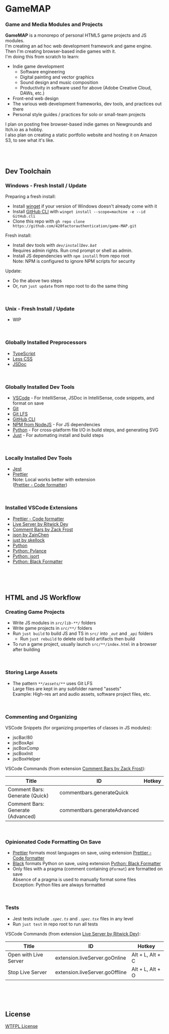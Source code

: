 <!-- @format -->

# GameMAP

### Game and Media Modules and Projects

**GameMAP** is a monorepo of personal HTML5 game projects and JS modules.  
I'm creating an ad hoc web development framework and game engine.  
Then I'm creating browser-based indie games with it.  
I'm doing this from scratch to learn:

-   Indie game development
    -   Software engineering
    -   Digital painting and vector graphics
    -   Sound design and music composition
    -   Productivity in software used for above (Adobe Creative Cloud, DAWs, etc.)
-   Front-end web design
-   The various web development frameworks, dev tools, and practices out there
-   Personal style guides / practices for solo or small-team projects

I plan on posting free browser-based indie games on Newgrounds and Itch.io as a hobby.  
I also plan on creating a static portfolio website and hosting it on Amazon S3, to see what it's like.

<br>
<br>

<!--~~~~~~~~~~~~~~~~~~~~~~~~~~~~~~~~~~~~~~-->

## Dev Toolchain

### Windows - Fresh Install / Update

Preparing a fresh install:

-   Install [winget](https://learn.microsoft.com/en-us/windows/package-manager/winget/#install-winget)
    if your version of Windows doesn't already come with it
-   Install [GitHub CLI](https://cli.github.com/) with
    `winget install --scope=machine -e --id GitHub.cli`
-   Clone this repo with
    `gh repo clone https://github.com/420factorauthentication/game-MAP.git`

Fresh install:

-   Install dev tools with _`dev/installDev.bat`_<br>
    Requires admin rights. Run cmd prompt or shell as admin.
-   Install JS dependencies with `npm install` from repo root<br>
    Note: NPM is configured to ignore NPM scripts for security<br>

Update:

-   Do the above two steps
-   Or, run `just update` from repo root to do the same thing

<br>

<!--------------------------->

### Unix - Fresh Install / Update

-   WIP

<br>

<!--------------------------->

### Globally Installed Preprocessors

-   [TypeScript](https://www.typescriptlang.org/)
-   [Less CSS](https://lesscss.org/)
-   [JSDoc](https://jsdoc.app/about-getting-started.html)

<br>

<!--------------------------->

### Globally Installed Dev Tools

-   [VSCode](https://code.visualstudio.com/) -
    For IntelliSense, JSDoc in IntelliSense, code snippets, and format on save
-   [Git](https://git-scm.com/)
-   [Git LFS](https://git-lfs.com/)
-   [GitHub CLI](https://cli.github.com/)
-   [NPM from NodeJS](https://docs.npmjs.com/downloading-and-installing-node-js-and-npm) -
    For JS dependencies
-   [Python](https://www.python.org/) -
    For cross-platform file I/O in build steps, and generating SVG
-   [Just](https://just.systems/) -
    For automating install and build steps

<br>

<!--------------------------->

### Locally Installed Dev Tools

-   [Jest](https://jestjs.io/)
-   [Prettier](https://prettier.io/)<br>
    Note: Local works better with extension<br>
    ([Prettier - Code formatter](vscode:extension/esbenp.prettier-vscode))

<br>

<!--------------------------->

### Installed VSCode Extensions

-   [Prettier - Code formatter](vscode:extension/esbenp.prettier-vscode)
-   [Live Server by Ritwick Dey](vscode:extension/ritwickdey.LiveServer)
-   [Comment Bars by Zack Frost](vscode:extension/zfzackfrost.commentbars)
-   [json by ZainChen](vscode:extension/ZainChen.json)
-   [just by skellock](vscode:extension/skellock.just)
-   [Python](vscode:extension/ms-python.python)
-   [Python: Pylance](vscode:extension/ms-python.vscode-pylance)
-   [Python: isort](vscode:extension/ms-python.isort)
-   [Python: Black Formatter](vscode:extension/ms-python.black-formatter)

<br>
<br>
<br>

<!--~~~~~~~~~~~~~~~~~~~~~~~~~~~~~~~~~~~~~~-->

## HTML and JS Workflow

### Creating Game Projects

-   Write JS modules in _`src/lib-**/`_ folders
-   Write game projects in _`src/**/`_ folders
-   Run `just build` to build JS and TS in `src/` into _`_out`_ and _`_api`_ folders
    -   Run `just rebuild` to delete old build artifacts then build
-   To run a game project, usually launch `src/**/index.html` in a browser after building

<br>

<!--------------------------->

### Storing Large Assets

-   The pattern _`**/assets/**`_ uses Git LFS<br>
    Large files are kept in any subfolder named "assets"<br>
    Example: High-res art and audio assets, software project files, etc.

<br>

<!--------------------------->

### Commenting and Organizing

VSCode Snippets (for organizing properties of classes in JS modules):

-   jscBar/80
-   jscBoxApi
-   jscBoxComp
-   jscBoxInit
-   jscBoxHelper

VSCode Commands (from extension
[Comment Bars by Zack Frost](vscode:extension/zfzackfrost.commentbars)):

| Title                             | ID                           | Hotkey |
| --------------------------------- | ---------------------------- | ------ |
| Comment Bars: Generate (Quick)    | commentbars.generateQuick    |
| Comment Bars: Generate (Advanced) | commentbars.generateAdvanced |

<br>

<!--------------------------->

### Opinionated Code Formatting On Save

-   [Prettier](https://prettier.io/) formats most languages on save, using extension
    [Prettier - Code formatter](vscode:extension/esbenp.prettier-vscode)
-   [Black](https://pypi.org/project/black/) formats Python on save, using extension
    [Python: Black Formatter](vscode:extension/ms-python.black-formatter)
-   Only files with a pragma (comment containing `@format`) are formatted on save<br>
    Absence of a pragma is used to manually format some files<br>
    Exception: Python files are always formatted

<br>

<!--------------------------->

### Tests

-   Jest tests include _`.spec.ts`_ and _`.spec.tsx`_ files in any level
-   Run `just test` in repo root to run all tests

VSCode Commands (from extension
[Live Server by Ritwick Dey](vscode:extension/ritwickdey.LiveServer)):

| Title                 | ID                             | Hotkey           |
| --------------------- | ------------------------------ | ---------------- |
| Open with Live Server | extension.liveServer.goOnline  | Alt + L, Alt + C |
| Stop Live Server      | extension.liveServer.goOffline | Alt + L, Alt + O |

<br>
<br>
<br>

<!--~~~~~~~~~~~~~~~~~~~~~~~~~~~~~~~~~~~~~~-->

## License

[WTFPL License](http://www.wtfpl.net/txt/copying/)
